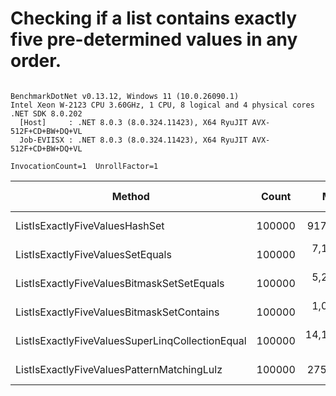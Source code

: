 # Checking if a list contains exactly five pre-determined values in any order.



```

BenchmarkDotNet v0.13.12, Windows 11 (10.0.26090.1)
Intel Xeon W-2123 CPU 3.60GHz, 1 CPU, 8 logical and 4 physical cores
.NET SDK 8.0.202
  [Host]     : .NET 8.0.3 (8.0.324.11423), X64 RyuJIT AVX-512F+CD+BW+DQ+VL
  Job-EVIISX : .NET 8.0.3 (8.0.324.11423), X64 RyuJIT AVX-512F+CD+BW+DQ+VL

InvocationCount=1  UnrollFactor=1  

```
| Method                                          | Count  | Mean        | Error     | StdDev      | Median      | Ratio | RatioSD | Allocated | Alloc Ratio |
|------------------------------------------------ |------- |------------:|----------:|------------:|------------:|------:|--------:|----------:|------------:|
| ListIsExactlyFiveValuesHashSet                  | 100000 |    917.0 ns |  93.85 ns |   276.73 ns |    900.0 ns |  3.57 |    1.43 |     400 B |        1.00 |
| ListIsExactlyFiveValuesSetEquals                | 100000 |  7,166.0 ns | 760.83 ns | 2,243.34 ns |  7,700.0 ns | 24.48 |    9.39 |     568 B |        1.42 |
| ListIsExactlyFiveValuesBitmaskSetSetEquals      | 100000 |  5,287.8 ns | 171.65 ns |   478.49 ns |  5,100.0 ns | 20.01 |    5.51 |     616 B |        1.54 |
| ListIsExactlyFiveValuesBitmaskSetContains       | 100000 |  1,008.5 ns |  52.08 ns |   148.58 ns |  1,000.0 ns |  3.88 |    1.42 |     400 B |        1.00 |
| ListIsExactlyFiveValuesSuperLinqCollectionEqual | 100000 | 14,106.7 ns | 281.30 ns |   263.13 ns | 14,000.0 ns | 60.94 |   24.10 |    2496 B |        6.24 |
| ListIsExactlyFiveValuesPatternMatchingLulz      | 100000 |    275.9 ns |  17.66 ns |    45.90 ns |    300.0 ns |  1.00 |    0.00 |     400 B |        1.00 |

